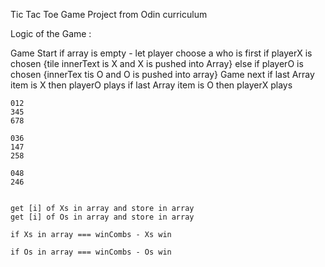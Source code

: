 Tic Tac Toe Game Project from Odin curriculum 


Logic of the Game :

Game Start
    if array is empty - let player choose a who is first
        if playerX is chosen {tile innerText is X and X is pushed into Array}
        else if playerO is chosen {innerTex tis O and O is pushed into array}
Game next
    if last Array item is X then playerO plays
    if last Array item is O then playerX plays
   

    012
    345
    678

    036
    147
    258

    048
    246


    get [i] of Xs in array and store in array
    get [i] of Os in array and store in array

    if Xs in array === winCombs - Xs win

    if Os in array === winCombs - Os win